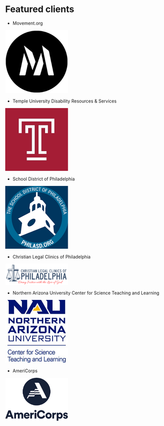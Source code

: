 # Featured clients

- Movement.org

<img src="movement logo.jpg" alt="Movement.org logo" width="200"/>

- Temple University Disability Resources & Services

<img src="Temple Logo.jpg" alt="Temple University logo" width="200"/>

- School District of Philadelphia

<img src="sdop logo.png" alt="School District of Philadelphia logo" width="200"/>

- Christian Legal Clinics of Philadelphia

<img src="clcp logo.png" alt="Christian Legal Clinics of Philadelphia logo" width="200"/>

- Northern Arizona University Center for Science Teaching and Learning

<img src="nau cstl logo.jpeg" alt="NAU CSTL logo" width="200"/>

- AmeriCorps

<img src="americorps logo.png" alt="AmeriCorps logo" width="200"/>

